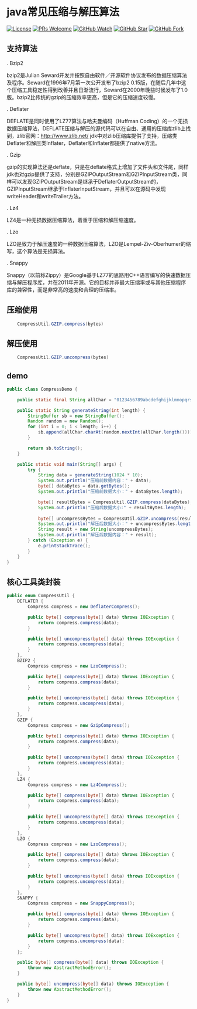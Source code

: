 # java常见压缩与解压算法

[![License](https://img.shields.io/badge/license-MIT-blue.svg)](LICENSE)
[![PRs Welcome](https://img.shields.io/badge/PRs-welcome-brightgreen.svg)](https://github.com/dengjili/java-compress/pulls)
[![GitHub Watch](https://img.shields.io/github/forks/dengjili/java-compress.svg?style=social&label=Watch)](https://github.com/dengjili/java-compress)
[![GitHub Star](https://img.shields.io/github/stars/dengjili/java-compress.svg?style=social&label=Star)](https://github.com/dengjili/java-compress)
[![GitHub Fork](https://img.shields.io/github/forks/dengjili/java-compress.svg?style=social&label=Fork)](https://github.com/dengjili/java-compress)

## 支持算法
 . Bzip2

bzip2是Julian Seward开发并按照自由软件／开源软件协议发布的数据压缩算法及程序。Seward在1996年7月第一次公开发布了bzip2 0.15版，在随后几年中这个压缩工具稳定性得到改善并且日渐流行，Seward在2000年晚些时候发布了1.0版。bzip2比传统的gzip的压缩效率更高，但是它的压缩速度较慢。

 . Deflater

DEFLATE是同时使用了LZ77算法与哈夫曼编码（Huffman Coding）的一个无损数据压缩算法，DEFLATE压缩与解压的源代码可以在自由、通用的压缩库zlib上找到，zlib官网：http://www.zlib.net/ 
jdk中对zlib压缩库提供了支持，压缩类Deflater和解压类Inflater，Deflater和Inflater都提供了native方法。

 . Gzip

gzip的实现算法还是deflate，只是在deflate格式上增加了文件头和文件尾，同样jdk也对gzip提供了支持，分别是GZIPOutputStream和GZIPInputStream类，同样可以发现GZIPOutputStream是继承于DeflaterOutputStream的，GZIPInputStream继承于InflaterInputStream，并且可以在源码中发现writeHeader和writeTrailer方法。

 . Lz4

LZ4是一种无损数据压缩算法，着重于压缩和解压缩速度。

 . Lzo

LZO是致力于解压速度的一种数据压缩算法，LZO是Lempel-Ziv-Oberhumer的缩写，这个算法是无损算法。

 . Snappy

Snappy（以前称Zippy）是Google基于LZ77的思路用C++语言编写的快速数据压缩与解压程序库，并在2011年开源。它的目标并非最大压缩率或与其他压缩程序库的兼容性，而是非常高的速度和合理的压缩率。

## 压缩使用
```java
	CompressUtil.GZIP.compress(bytes)
```

## 解压使用
```java
	CompressUtil.GZIP.uncompress(bytes)
```

## demo
```java
public class CompressDemo {

	public static final String allChar = "0123456789abcdefghijklmnopqrstuvwxyzABCDEFGHIJKLMNOPQRSTUVWXYZ";

	public static String generateString(int length) {
		StringBuffer sb = new StringBuffer();
		Random random = new Random();
		for (int i = 0; i < length; i++) {
			sb.append(allChar.charAt(random.nextInt(allChar.length())));
		}

		return sb.toString();
	}

	public static void main(String[] args) {
		try {
			String data = generateString(1024 * 10);
			System.out.println("压缩前数据内容：" + data);
			byte[] dataBytes = data.getBytes();
			System.out.println("压缩前数据大小：" + dataBytes.length);

			byte[] resultBytes = CompressUtil.GZIP.compress(dataBytes);
			System.out.println("压缩后数据大小:" + resultBytes.length);
			
			byte[] uncompressBytes = CompressUtil.GZIP.uncompress(resultBytes);
			System.out.println("解压后数据大小：" + uncompressBytes.length);
			String result = new String(uncompressBytes);
			System.out.println("解压后数据内容：" + result);
		} catch (Exception e) {
			e.printStackTrace();
		}
	}
}

```

## 核心工具类封装
```java
public enum CompressUtil {
	DEFLATER {
		Compress compress = new DeflaterCompress();

		public byte[] compress(byte[] data) throws IOException {
			return compress.compress(data);
		}

		public byte[] uncompress(byte[] data) throws IOException {
			return compress.uncompress(data);
		}
	},
	BZIP2 {
		Compress compress = new LzoCompress();

		public byte[] compress(byte[] data) throws IOException {
			return compress.compress(data);
		}

		public byte[] uncompress(byte[] data) throws IOException {
			return compress.uncompress(data);
		}
	},
	GZIP {
		Compress compress = new GzipCompress();

		public byte[] compress(byte[] data) throws IOException {
			return compress.compress(data);
		}

		public byte[] uncompress(byte[] data) throws IOException {
			return compress.uncompress(data);
		}
	},
	LZ4 {
		Compress compress = new Lz4Compress();

		public byte[] compress(byte[] data) throws IOException {
			return compress.compress(data);
		}

		public byte[] uncompress(byte[] data) throws IOException {
			return compress.uncompress(data);
		}
	},
	LZO {
		Compress compress = new LzoCompress();

		public byte[] compress(byte[] data) throws IOException {
			return compress.compress(data);
		}

		public byte[] uncompress(byte[] data) throws IOException {
			return compress.uncompress(data);
		}
	},
	SNAPPY {
		Compress compress = new SnappyCompress();

		public byte[] compress(byte[] data) throws IOException {
			return compress.compress(data);
		}

		public byte[] uncompress(byte[] data) throws IOException {
			return compress.uncompress(data);
		}
	};

	public byte[] compress(byte[] data) throws IOException {
		throw new AbstractMethodError();
	}

	public byte[] uncompress(byte[] data) throws IOException {
		throw new AbstractMethodError();
	}
}

```